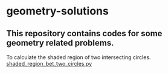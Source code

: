 # geometry-solutions
## This repository contains codes for some geometry related problems.

To calculate the shaded region of two intersecting circles. [shaded_region_bet_two_circles.py](https://github.com/Amann09/geometry-solutions/blob/main/shaded_region_bet_two_circles.py)
